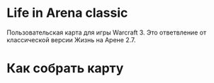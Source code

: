 # Life in Arena classic
Пользовательская карта для игры Warcraft 3. Это ответвление от классической версии Жизнь на Арене 2.7.

# Как собрать карту


